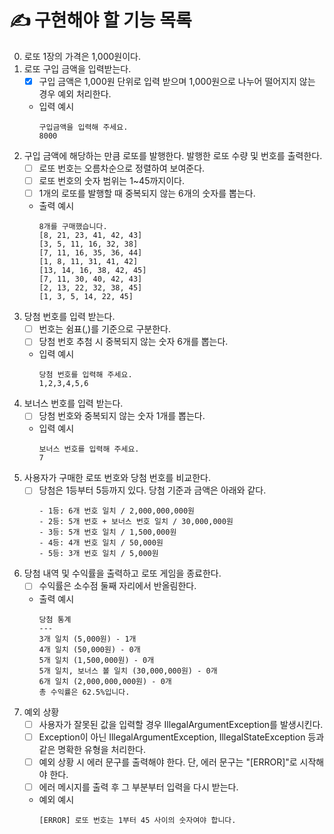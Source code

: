 # ✍️ 구현해야 할 기능 목록

0. 로또 1장의 가격은 1,000원이다.
1. 로또 구입 금액을 입력받는다.
   - [x] 구입 금액은 1,000원 단위로 입력 받으며 1,000원으로 나누어 떨어지지 않는 경우 예외 처리한다.
   - 입력 예시
     ```
     구입금액을 입력해 주세요.
     8000
     ```
2. 구입 금액에 해당하는 만큼 로또를 발행한다. 발행한 로또 수량 및 번호를 출력한다. 
   - [ ] 로또 번호는 오름차순으로 정렬하여 보여준다.
   - [ ] 로또 번호의 숫자 범위는 1~45까지이다.
   - [ ] 1개의 로또를 발행할 때 중복되지 않는 6개의 숫자를 뽑는다. 
   - 출력 예시
     ```
     8개를 구매했습니다.
     [8, 21, 23, 41, 42, 43]
     [3, 5, 11, 16, 32, 38]
     [7, 11, 16, 35, 36, 44]
     [1, 8, 11, 31, 41, 42]
     [13, 14, 16, 38, 42, 45]
     [7, 11, 30, 40, 42, 43]
     [2, 13, 22, 32, 38, 45]
     [1, 3, 5, 14, 22, 45]
     ```
3. 당첨 번호를 입력 받는다.
   - [ ] 번호는 쉼표(,)를 기준으로 구분한다.
   - [ ] 당첨 번호 추첨 시 중복되지 않는 숫자 6개를 뽑는다.
   - 입력 예시
     ```
     당첨 번호를 입력해 주세요.
     1,2,3,4,5,6
     ```
4. 보너스 번호를 입력 받는다.
   - [ ] 당첨 번호와 중복되지 않는 숫자 1개를 뽑는다.
   - 입력 예시
     ```
     보너스 번호를 입력해 주세요.
     7
     ```
5. 사용자가 구매한 로또 번호와 당첨 번호를 비교한다.
   - [ ] 당첨은 1등부터 5등까지 있다. 당첨 기준과 금액은 아래와 같다.
     ```
     - 1등: 6개 번호 일치 / 2,000,000,000원
     - 2등: 5개 번호 + 보너스 번호 일치 / 30,000,000원
     - 3등: 5개 번호 일치 / 1,500,000원
     - 4등: 4개 번호 일치 / 50,000원
     - 5등: 3개 번호 일치 / 5,000원
     ```
6. 당첨 내역 및 수익률을 출력하고 로또 게임을 종료한다.
   - [ ] 수익률은 소수점 둘째 자리에서 반올림한다.
   - 출력 예시
     ```
     당첨 통계
     ---
     3개 일치 (5,000원) - 1개
     4개 일치 (50,000원) - 0개
     5개 일치 (1,500,000원) - 0개
     5개 일치, 보너스 볼 일치 (30,000,000원) - 0개
     6개 일치 (2,000,000,000원) - 0개
     총 수익률은 62.5%입니다.
     ```
6. 예외 상황
   - [ ] 사용자가 잘못된 값을 입력할 경우 IllegalArgumentException를 발생시킨다.
   - [ ] Exception이 아닌 IllegalArgumentException, IllegalStateException 등과 같은 명확한 유형을 처리한다.
   - [ ] 예외 상황 시 에러 문구를 출력해야 한다. 단, 에러 문구는 "[ERROR]"로 시작해야 한다.
   - [ ] 에러 메시지를 출력 후 그 부분부터 입력을 다시 받는다.
   - 예외 예시
     ```
     [ERROR] 로또 번호는 1부터 45 사이의 숫자여야 합니다.
     ```
